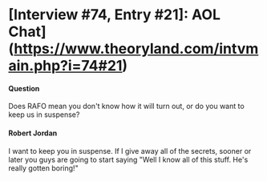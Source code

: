 # [Interview #74, Entry #21]: AOL Chat](https://www.theoryland.com/intvmain.php?i=74#21)

#### Question

Does RAFO mean you don't know how it will turn out, or do you want to keep us in suspense?

#### Robert Jordan

I want to keep you in suspense. If I give away all of the secrets, sooner or later you guys are going to start saying "Well I know all of this stuff. He's really gotten boring!"

